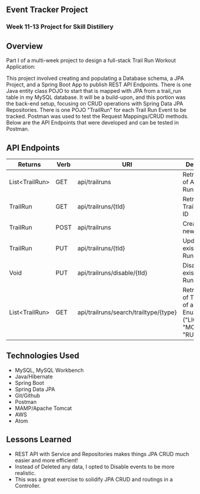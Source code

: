 ## Event Tracker Project

### Week 11-13 Project for Skill Distillery

## Overview

Part I of a multi-week project to design a full-stack Trail Run Workout Application:

This project involved creating and populating a Database schema, a JPA Project, and a Spring Boot App to publish REST API Endpoints. There is one Java entity class POJO to start that is mapped with JPA from a trail_run table in my MySQL database. It will be a build-upon, and this portion was the back-end setup, focusing on CRUD operations with Spring Data JPA Repositories.  There is one POJO "TrailRun" for each Trail Run Event to be tracked. Postman was used to test the Request Mappings/CRUD methods.  Below are the API Endpoints that were developed and can be tested in Postman.

## API Endpoints

|Returns   | Verb        | URI    | Description |
|----------|-------------|--------|-------------|
| List&lt;TrailRun&gt; | GET  | api/trailruns | Retrieve List of Active Trail Runs |
| TrailRun | GET | api/trailruns/{tId} | Retrieve one Trail Run by ID |
| TrailRun | POST | api/trailruns | Creates a new Trail Run |
| TrailRun | PUT | api/trailruns/{tId} | Updates an existing Trail Run by ID |
| Void | PUT | api/trailruns/disable/{tId} | Disables an existing Trail Run by ID |
| List&lt;TrailRun&gt; | GET | api/trailruns/search/trailtype/{type} | Retrieve List of Trail Runs of a certain Enum type ("LIGHT", "MODERATE", "RUGGED") |
## Technologies Used
* MySQL, MySQL Workbench
* Java/Hibernate
* Spring Boot
* Spring Data JPA
* Git/Github
* Postman
* MAMP/Apache Tomcat
* AWS
* Atom

## Lessons Learned

* REST API with Service and Repositories makes things JPA CRUD much easier and more efficient!
* Instead of Deleted any data, I opted to Disable events to be more realistic.
* This was a great exercise to solidify JPA CRUD and routings in a Controller.
